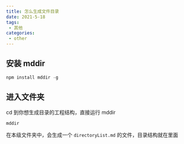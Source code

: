```yaml
---
title: 怎么生成文件目录
date: 2021-5-18
tags:
 - 其他
categories:
 - other
---
```


## 安装 mddir

```powershell
npm install mddir -g 
```



## 进入文件夹

cd 到你想生成目录的工程结构，直接运行 mddir

```powershell
mddir
```

在本级文件夹中，会生成一个 `directoryList.md` 的文件，目录结构就在里面